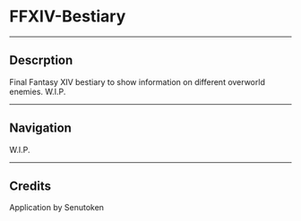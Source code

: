 # FFXIV-Bestiary
---
## Descrption
Final Fantasy XIV bestiary to show information on different overworld enemies. W.I.P.

---
## Navigation
W.I.P.

---

## Credits
Application by Senutoken
